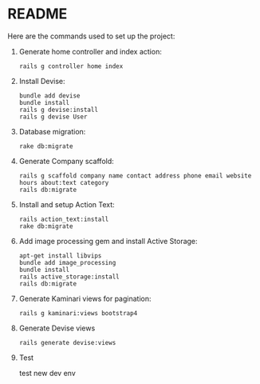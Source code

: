 # README

Here are the commands used to set up the project:

1.  Generate home controller and index action:
    ```
    rails g controller home index
    ```

2.  Install Devise:
    ```
    bundle add devise
    bundle install 
    rails g devise:install
    rails g devise User
    ```

3.  Database migration:
    ```
    rake db:migrate
    ```

4.  Generate Company scaffold:
    ```
    rails g scaffold company name contact address phone email website hours about:text category 
    rails db:migrate
    ```

5.  Install and setup Action Text:
    ```
    rails action_text:install
    rake db:migrate
    ```

6.  Add image processing gem and install Active Storage:
    ```
    apt-get install libvips
    bundle add image_processing
    bundle install
    rails active_storage:install
    rails db:migrate
    ```

7.  Generate Kaminari views for pagination:
    ```
    rails g kaminari:views bootstrap4
    ```

8.  Generate Devise views
    ```
    rails generate devise:views
    ```

9. Test

    test new dev env